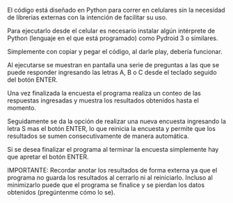 El código está diseñado en Python para correr en celulares sin la 
necesidad de librerias externas con la intención de facilitar su uso.

Para ejecutarlo desde el celular es necesario instalar algún intérprete 
de Python (lenguaje en el que está programado) como Pydroid 3 o similares.

Simplemente con copiar y pegar el código, al darle play, debería funcionar.

Al ejecutarse se muestran en pantalla una serie de preguntas a las que se 
puede responder ingresando las letras A, B o C desde el teclado seguido del botón ENTER.

Una vez finalizada la encuesta el programa realiza un conteo de las respuestas 
ingresadas y muestra los resultados obtenidos hasta el momento.

Seguidamente se da la opción de realizar una nueva encuesta ingresando la 
letra S mas el botón ENTER, lo que reinicia la encuesta y permite que los 
resultados se sumen consecutivamente de manera automática.

Si se desea finalizar el programa al terminar la encuesta simplemente hay que
apretar el botón ENTER.

IMPORTANTE: Recordar anotar los resultados de forma externa ya que el programa
no guarda los resultados al cerrarlo ni al reiniciarlo. Incluso al minimizarlo
puede que el programa se finalice y se pierdan los datos obtenidos (pregúntenme
cómo lo se). 
